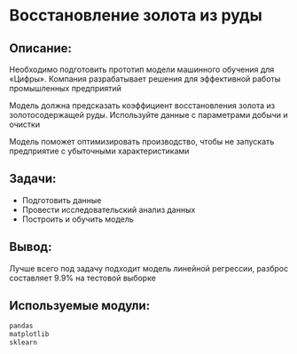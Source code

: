 # Восстановление золота из руды

## Описание:

Необходимо подготовить прототип модели машинного обучения для «Цифры». Компания разрабатывает решения для эффективной работы промышленных предприятий 

Модель должна предсказать коэффициент восстановления золота из золотосодержащей руды. Используйте данные с параметрами добычи и очистки 

Модель поможет оптимизировать производство, чтобы не запускать предприятие с убыточными характеристиками 

## Задачи:

- Подготовить данные
- Провести исследовательский анализ данных
- Построить и обучить модель 

## Вывод:

Лучше всего под задачу подходит модель линейной регрессии, разброс составляет 9.9% на тестовой выборке

## Используемые модули:

```python
pandas
matplotlib
sklearn
```